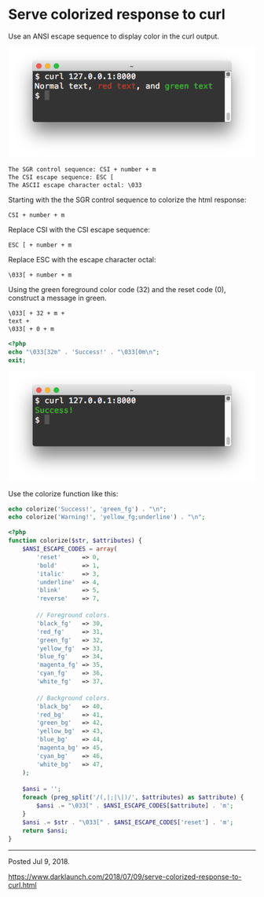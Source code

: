 # Serve colorized response to curl

Use an ANSI escape sequence to display color in the curl output.

<img alt="" src="/img/uploads/2018-07/colorized-curl-http-response.png" />

```
The SGR control sequence: CSI + number + m
The CSI escape sequence: ESC [
The ASCII escape character octal: \033
```

Starting with the the SGR control sequence to colorize the html response:
```
CSI + number + m
```

Replace CSI with the CSI escape sequence:
```
ESC [ + number + m
```

Replace ESC with the escape character octal:
```
\033[ + number + m
```

Using the green foreground color code (32) and the reset code (0), construct a message in green.

```
\033[ + 32 + m +
text +
\033[ + 0 + m
```

```php
<?php
echo "\033[32m" . 'Success!' . "\033[0m\n";
exit;
```

<img alt="" src="/img/uploads/2018-07/colorized-curl-http-success-response.png" />

Use the colorize function like this:

```php
echo colorize('Success!', 'green_fg') . "\n";
echo colorize('Warning!', 'yellow_fg;underline') . "\n";
```

```php
<?php
function colorize($str, $attributes) {
    $ANSI_ESCAPE_CODES = array(
        'reset'      => 0,
        'bold'       => 1,
        'italic'     => 3,
        'underline'  => 4,
        'blink'      => 5,
        'reverse'    => 7,

        // Foreground colors.
        'black_fg'   => 30,
        'red_fg'     => 31,
        'green_fg'   => 32,
        'yellow_fg'  => 33,
        'blue_fg'    => 34,
        'magenta_fg' => 35,
        'cyan_fg'    => 36,
        'white_fg'   => 37,

        // Background colors.
        'black_bg'   => 40,
        'red_bg'     => 41,
        'green_bg'   => 42,
        'yellow_bg'  => 43,
        'blue_bg'    => 44,
        'magenta_bg' => 45,
        'cyan_bg'    => 46,
        'white_bg'   => 47,
    );

    $ansi = '';
    foreach (preg_split('/(,|;|\|)/', $attributes) as $attribute) {
        $ansi .= "\033[" . $ANSI_ESCAPE_CODES[$attribute] . 'm';
    }
    $ansi .= $str . "\033[" . $ANSI_ESCAPE_CODES['reset'] . 'm';
    return $ansi;
}
```

---

Posted Jul 9, 2018.

https://www.darklaunch.com/2018/07/09/serve-colorized-response-to-curl.html